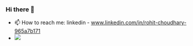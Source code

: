 ### Hi there 👋
       
- 📫 How to reach me: linkedin - www.linkedin.com/in/rohit-choudhary-965a7b171
- <img src="https://github-readme-stats.vercel.app/api?username=rohitwork&&show_icons=true&title_color=ffffff&icon_color=bb2acf&text_color=daf7dc&bg_color=151515">
<!--
**rohitwork/rohitwork** is a ✨ _special_ ✨ repository because its `README.md` (this file) appears on your GitHub profile.
-->
